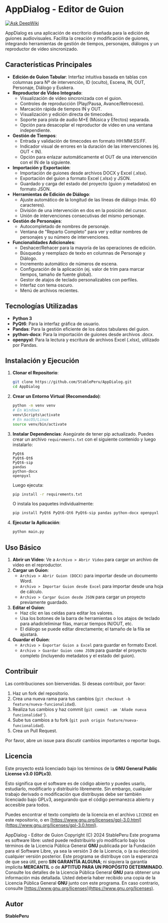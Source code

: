 # AppDialog - Editor de Guion

[![Ask DeepWiki](https://deepwiki.com/badge.svg)](https://deepwiki.com/StablePeru/AppDialog)

AppDialog es una aplicación de escritorio diseñada para la edición de guiones audiovisuales. Facilita la creación y modificación de guiones, integrando herramientas de gestión de tiempos, personajes, diálogos y un reproductor de vídeo sincronizado.

## Características Principales

*   **Edición de Guion Tabular**: Interfaz intuitiva basada en tablas con columnas para Nº de intervención, ID (oculto), Escena, IN, OUT, Personaje, Diálogo y Euskera.
*   **Reproductor de Video Integrado**:
    *   Visualización de vídeo sincronizada con el guion.
    *   Controles de reproducción (Play/Pausa, Avance/Retroceso).
    *   Marcación rápida de tiempos IN y OUT.
    *   Visualización y edición directa de timecodes.
    *   Soporte para pista de audio M+E (Música y Efectos) separada.
    *   Opción para desacoplar el reproductor de vídeo en una ventana independiente.
*   **Gestión de Tiempos**:
    *   Entrada y validación de timecodes en formato HH:MM:SS:FF.
    *   Indicador visual de errores en la duración de las intervenciones (ej. OUT < IN).
    *   Opción para enlazar automáticamente el OUT de una intervención con el IN de la siguiente.
*   **Importación y Exportación**:
    *   Importación de guiones desde archivos DOCX y Excel (.xlsx).
    *   Exportación del guion a formato Excel (.xlsx) y JSON.
    *   Guardado y carga del estado del proyecto (guion y metadatos) en formato JSON.
*   **Herramientas de Edición de Diálogo**:
    *   Ajuste automático de la longitud de las líneas de diálogo (máx. 60 caracteres).
    *   División de una intervención en dos en la posición del cursor.
    *   Unión de intervenciones consecutivas del mismo personaje.
*   **Gestión de Personajes**:
    *   Autocompletado de nombres de personaje.
    *   Ventana de "Reparto Completo" para ver y editar nombres de personajes y su número de intervenciones.
*   **Funcionalidades Adicionales**:
    *   Deshacer/Rehacer para la mayoría de las operaciones de edición.
    *   Búsqueda y reemplazo de texto en columnas de Personaje y Diálogo.
    *   Incremento automático de números de escena.
    *   Configuración de la aplicación (ej. valor de trim para marcar tiempos, tamaño de fuente global).
    *   Gestor de atajos de teclado personalizables con perfiles.
    *   Interfaz con tema oscuro.
    *   Menú de archivos recientes.

## Tecnologías Utilizadas

*   **Python 3**
*   **PyQt6**: Para la interfaz gráfica de usuario.
*   **Pandas**: Para la gestión eficiente de los datos tabulares del guion.
*   **python-docx**: Para la importación de guiones desde archivos .docx.
*   **openpyxl**: Para la lectura y escritura de archivos Excel (.xlsx), utilizado por Pandas.

## Instalación y Ejecución

1.  **Clonar el Repositorio**:
    ```bash
    git clone https://github.com/StablePeru/AppDialog.git
    cd AppDialog
    ```

2.  **Crear un Entorno Virtual (Recomendado)**:
    ```bash
    python -m venv venv
    # En Windows
    venv\Scripts\activate
    # En macOS/Linux
    source venv/bin/activate
    ```

3.  **Instalar Dependencias**:
    Asegúrate de tener pip actualizado. Puedes crear un archivo `requirements.txt` con el siguiente contenido y luego instalarlo:
    ```
    PyQt6
    PyQt6-Qt6
    PyQt6-sip
    pandas
    python-docx
    openpyxl
    ```
    Luego ejecuta:
    ```bash
    pip install -r requirements.txt
    ```
    O instala los paquetes individualmente:
    ```bash
    pip install PyQt6 PyQt6-Qt6 PyQt6-sip pandas python-docx openpyxl
    ```

4.  **Ejecutar la Aplicación**:
    ```bash
    python main.py
    ```

## Uso Básico

1.  **Abrir un Video**: Ve a `Archivo > Abrir Video` para cargar un archivo de video en el reproductor.
2.  **Cargar un Guion**:
    *   `Archivo > Abrir Guion (DOCX)` para importar desde un documento Word.
    *   `Archivo > Importar Guion desde Excel` para importar desde una hoja de cálculo.
    *   `Archivo > Cargar Guion desde JSON` para cargar un proyecto previamente guardado.
3.  **Editar el Guion**:
    *   Haz clic en las celdas para editar los valores.
    *   Usa los botones de la barra de herramientas o los atajos de teclado para añadir/eliminar filas, marcar tiempos IN/OUT, etc.
    *   El diálogo se puede editar directamente; el tamaño de la fila se ajustará.
4.  **Guardar el Guion**:
    *   `Archivo > Exportar Guion a Excel` para guardar en formato Excel.
    *   `Archivo > Guardar Guion como JSON` para guardar el proyecto completo (incluyendo metadatos y el estado del guion).

## Contribuir

Las contribuciones son bienvenidas. Si deseas contribuir, por favor:

1.  Haz un fork del repositorio.
2.  Crea una nueva rama para tus cambios (`git checkout -b feature/nueva-funcionalidad`).
3.  Realiza tus cambios y haz commit (`git commit -am 'Añade nueva funcionalidad'`).
4.  Sube tus cambios a tu fork (`git push origin feature/nueva-funcionalidad`).
5.  Crea un Pull Request.

Por favor, abre un issue para discutir cambios importantes o reportar bugs.

## Licencia

Este proyecto está licenciado bajo los términos de la **GNU General Public License v3.0 (GPLv3)**.

Esto significa que el software es de código abierto y puedes usarlo, estudiarlo, modificarlo y distribuirlo libremente. Sin embargo, cualquier trabajo derivado o modificación que distribuyas debe ser también licenciado bajo GPLv3, asegurando que el código permanezca abierto y accesible para todos.

Puedes encontrar el texto completo de la licencia en el archivo `LICENSE` en este repositorio, o en [https://www.gnu.org/licenses/gpl-3.0.html](https://www.gnu.org/licenses/gpl-3.0.html).

AppDialog - Editor de Guion
Copyright (C) 2024 StablePeru
Este programa es software libre: usted puede redistribuirlo y/o modificarlo
bajo los términos de la Licencia Pública General **GNU** publicada por
la Fundación para el Software Libre, ya sea la versión 3 de la Licencia,
o (a su elección) cualquier versión posterior.
Este programa se distribuye con la esperanza de que sea útil, pero
**SIN GARANTÍA ALGUNA**; ni siquiera la garantía implícita **MERCANTIL** o de **APTITUD PARA UN PROPÓSITO DETERMINADO**. Consulte los
detalles de la Licencia Pública General **GNU** para obtener una información más detallada.
Usted debería haber recibido una copia de la Licencia Pública General **GNU**
junto con este programa. En caso contrario, consulte [https://www.gnu.org/licenses](https://www.gnu.org/licenses).

## Autor

**StablePeru**